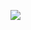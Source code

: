 ![](https://github-readme-stats.vercel.app/api/top-langs/?username=ernestchu&hide=jupyter%20notebook)

<!--
https://github.com/anuraghazra/github-readme-stats
-->

